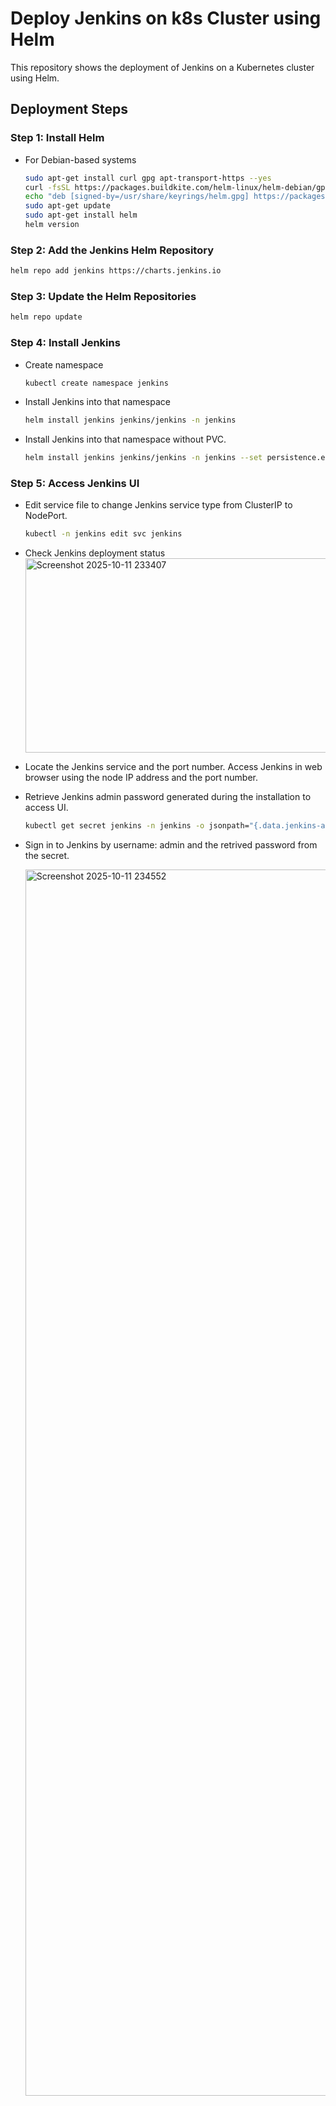 # Deploy Jenkins on k8s Cluster using Helm
This repository shows the deployment of Jenkins on a Kubernetes cluster using Helm.

## Deployment Steps
### Step 1: Install Helm
- For Debian-based systems
  ``` bash
  sudo apt-get install curl gpg apt-transport-https --yes
  curl -fsSL https://packages.buildkite.com/helm-linux/helm-debian/gpgkey | gpg --dearmor | sudo tee /usr/share/keyrings/helm.gpg > /dev/null
  echo "deb [signed-by=/usr/share/keyrings/helm.gpg] https://packages.buildkite.com/helm-linux/helm-debian/any/ any main" | sudo tee /etc/apt/sources.list.d/helm-stable-debian.list
  sudo apt-get update
  sudo apt-get install helm
  helm version
  ```

### Step 2: Add the Jenkins Helm Repository
``` bash
helm repo add jenkins https://charts.jenkins.io
```

### Step 3: Update the Helm Repositories
``` bash
helm repo update
```

### Step 4: Install Jenkins
- Create namespace
  ``` bash
  kubectl create namespace jenkins
  ```
- Install Jenkins into that namespace
  ``` bash
  helm install jenkins jenkins/jenkins -n jenkins
  ```
- Install Jenkins into that namespace without PVC.
  ``` bash
  helm install jenkins jenkins/jenkins -n jenkins --set persistence.enabled=false
  ```
  
### Step 5: Access Jenkins UI
- Edit service file to change Jenkins service type from ClusterIP to NodePort.
  ``` bash
  kubectl -n jenkins edit svc jenkins
  ```
- Check Jenkins deployment status
  <img width="1442" height="311" alt="Screenshot 2025-10-11 233407" src="https://github.com/user-attachments/assets/e25a27f6-5173-4622-a1b6-ce7c47092a46" />

- Locate the Jenkins service and the port number. Access Jenkins in web browser using the node IP address and the port number.
- Retrieve Jenkins admin password generated during the installation to access UI.
  ``` bash
  kubectl get secret jenkins -n jenkins -o jsonpath="{.data.jenkins-admin-password}" | base64 --decode; echo
  ```
- Sign in to Jenkins by username: admin and the retrived password from the secret.
 
  <img width="3821" height="1962" alt="Screenshot 2025-10-11 234552" src="https://github.com/user-attachments/assets/dd2287ed-f7de-40ee-b03d-fea014ddfb5a" />

